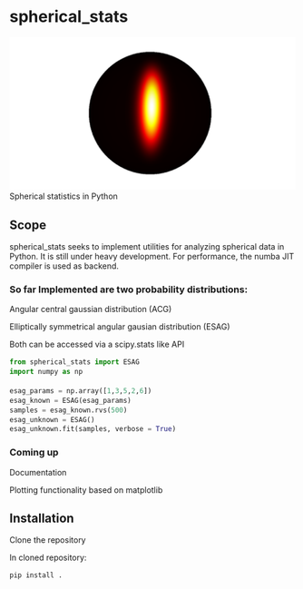 # spherical_stats
![alt text](https://github.com/dschmitz89/spherical_stats/blob/master/Logo_crop.png "")Spherical statistics in Python

## Scope
spherical_stats seeks to implement utilities for analyzing spherical data in Python. It is still under heavy development. For performance, the numba JIT compiler is used as backend.

### So far Implemented are two probability distributions:
Angular central gaussian distribution (ACG)

Elliptically symmetrical angular gausian distribution (ESAG)

Both can be accessed via a scipy.stats like API

```python
from spherical_stats import ESAG
import numpy as np

esag_params = np.array([1,3,5,2,6])
esag_known = ESAG(esag_params)
samples = esag_known.rvs(500)
esag_unknown = ESAG()
esag_unknown.fit(samples, verbose = True)
```

### Coming up

Documentation

Plotting functionality based on matplotlib

## Installation
Clone the repository

In cloned repository: 
```python
pip install .
```
